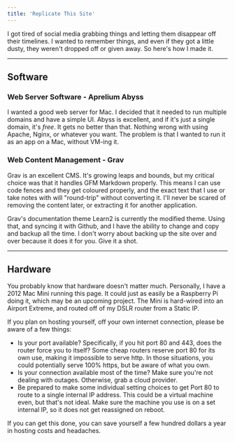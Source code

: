 ```yaml
---
title: 'Replicate This Site'
---
```


I got tired of social media grabbing things and letting them disappear off their timelines. I wanted to remember things, and even if they got a little dusty, they weren't dropped off or given away. So here's how I made it. 

---

## Software

### Web Server Software - Aprelium Abyss
I wanted a good web server for Mac. I decided that it needed to run multiple domains and have a simple UI. Abyss is excellent, and if it's just a single domain, it's _free_. It gets no better than that. Nothing wrong with using Apache, Nginx, or whatever you want. The problem is that I wanted to run it as an app on a Mac, without VM-ing it.

### Web Content Management - Grav
Grav is an excellent CMS. It's growing leaps and bounds, but my critical choice was that it handles GFM Markdown properly. This means I can use code fences and they get coloured properly, and the exact text that I use or take notes with will "round-trip" without converting it. I'll never be scared of removing the content later, or extracting it for another application.

Grav's documentation theme Learn2 is currently the modified theme. Using that, and syncing it with Github, and I have the ability to change and copy and backup all the time. I don't worry about backing up the site over and over because it does it for you. Give it a shot.

---

## Hardware

You probably know that hardware doesn't matter much. Personally, I have a 2012 Mac Mini running this page. It could just as easily be a Raspberry Pi doing it, which may be an upcoming project. The Mini is hard-wired into an Airport Extreme, and routed off of my DSLR router from a Static IP.

If you plan on hosting yourself, off your own internet connection, please be aware of a few things:

- Is your port available? Specifically, if you hit port 80 and 443, does the router force you to itself? Some cheap routers reserve port 80 for its own use, making it impossible to serve http. In those situations, you could potentially serve 100% https, but be aware of what you own.
- Is your connection available most of the time? Make sure you're not dealing with outages. Otherwise, grab a cloud provider.
- Be prepared to make some individual setting choices to get Port 80 to route to a single internal IP address. This could be a virtual machine even, but that's not ideal. Make sure the machine you use is on a set internal IP, so it does not get reassigned on reboot.

If you can get this done, you can save yourself a few hundred dollars a year in hosting costs and headaches.
